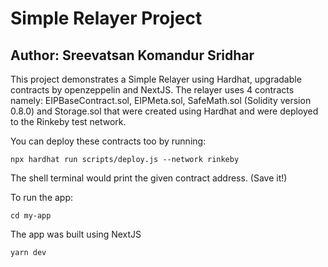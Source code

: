 # Simple Relayer Project

## Author: Sreevatsan Komandur Sridhar

This project demonstrates a Simple Relayer using Hardhat, upgradable contracts by openzeppelin and NextJS. The relayer uses 4 contracts namely: EIPBaseContract.sol, EIPMeta.sol, SafeMath.sol (Solidity version 0.8.0) and Storage.sol that were created using Hardhat and were deployed to the Rinkeby test network.

You can deploy these contracts too by running:
```
npx hardhat run scripts/deploy.js --network rinkeby
```
The shell terminal would print the given contract address. (Save it!)

To run the app:

```
cd my-app
```
The app was built using NextJS

```
yarn dev
```
